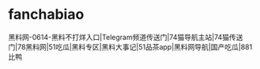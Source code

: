 # fanchabiao
黑料网-0614-黑料不打烊入口|Telegram频道传送门|74猫导航主站|74猫传送门|78黑料网|51吃瓜|黑料专区|黑料大事记|51品茶app|黑料网导航|国产吃瓜|881比鸭
